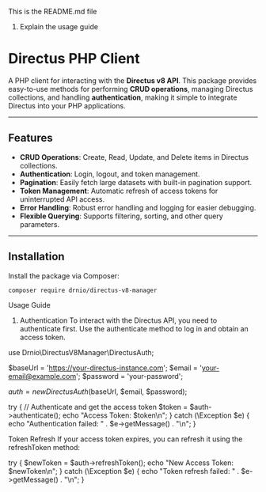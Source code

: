 This is the README.md file

1. Explain the usage guide

# Directus PHP Client

A PHP client for interacting with the **Directus v8 API**. This package provides easy-to-use methods for performing **CRUD operations**, managing Directus collections, and handling **authentication**, making it simple to integrate Directus into your PHP applications.

---

## Features

- **CRUD Operations**: Create, Read, Update, and Delete items in Directus collections.
- **Authentication**: Login, logout, and token management.
- **Pagination**: Easily fetch large datasets with built-in pagination support.
- **Token Management**: Automatic refresh of access tokens for uninterrupted API access.
- **Error Handling**: Robust error handling and logging for easier debugging.
- **Flexible Querying**: Supports filtering, sorting, and other query parameters.

---

## Installation

Install the package via Composer:

```bash
composer require drnio/directus-v8-manager
```

Usage Guide

1. Authentication
   To interact with the Directus API, you need to authenticate first. Use the authenticate method to log in and obtain an access token.

use Drnio\DirectusV8Manager\DirectusAuth;

$baseUrl = 'https://your-directus-instance.com';
$email = 'your-email@example.com';
$password = 'your-password';

$auth = new DirectusAuth($baseUrl, $email, $password);

try {
// Authenticate and get the access token
$token = $auth->authenticate();
echo "Access Token: $token\n";
} catch (\Exception $e) {
echo "Authentication failed: " . $e->getMessage() . "\n";
}

Token Refresh
If your access token expires, you can refresh it using the refreshToken method:

try {
$newToken = $auth->refreshToken();
echo "New Access Token: $newToken\n";
} catch (\Exception $e) {
echo "Token refresh failed: " . $e->getMessage() . "\n";
}
